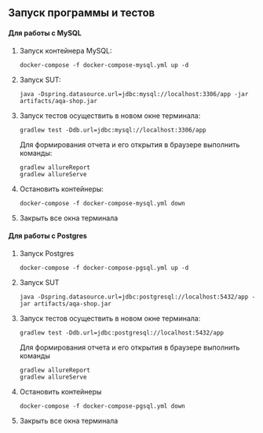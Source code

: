 ## Запуск программы и тестов


#### Для работы с MySQL
1. Запуск контейнера MySQL:
    ```
    docker-compose -f docker-compose-mysql.yml up -d
    ```
1. Запуск SUT:
    ```
    java -Dspring.datasource.url=jdbc:mysql://localhost:3306/app -jar artifacts/aqa-shop.jar
    ```

1. Запуск тестов осуществить в новом окне терминала:
    ```
    gradlew test -Ddb.url=jdbc:mysql://localhost:3306/app

    ```
   Для формирования отчета и его открытия в браузере выполнить команды:
      ```
   gradlew allureReport   
   gradlew allureServe
      ```
   
1. Остановить контейнеры:
    ```
    docker-compose -f docker-compose-mysql.yml down
    ```
1. Закрыть все окна терминала
   
#### Для работы с Postgres
1. Запуск Postgres
    ```
    docker-compose -f docker-compose-pgsql.yml up -d
    ```
1. Запуск SUT
    ```
    java -Dspring.datasource.url=jdbc:postgresql://localhost:5432/app -jar artifacts/aqa-shop.jar
    ```

1. Запуск тестов осуществить в новом окне терминала:
    ```
    gradlew test -Ddb.url=jdbc:postgresql://localhost:5432/app
    ```
   Для формирования отчета и его открытия в браузере выполнить команды 
      ```
      gradlew allureReport   
      gradlew allureServe
     ```
1. Остановить контейнеры
    ```
    docker-compose -f docker-compose-pgsql.yml down
    ```
1. Закрыть все окна терминала